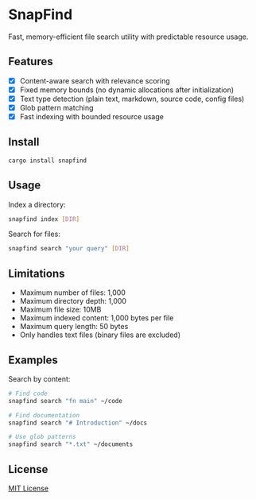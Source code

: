 # SnapFind

Fast, memory-efficient file search utility with predictable resource usage.

## Features

- [x] Content-aware search with relevance scoring
- [x] Fixed memory bounds (no dynamic allocations after initialization)
- [x] Text type detection (plain text, markdown, source code, config files)
- [x] Glob pattern matching
- [x] Fast indexing with bounded resource usage

## Install

```bash
cargo install snapfind
```

## Usage

Index a directory:

```bash
snapfind index [DIR]
```

Search for files:

```bash
snapfind search "your query" [DIR]
```

## Limitations

- Maximum number of files: 1,000
- Maximum directory depth: 1,000
- Maximum file size: 10MB
- Maximum indexed content: 1,000 bytes per file
- Maximum query length: 50 bytes
- Only handles text files (binary files are excluded)

## Examples

Search by content:

```bash
# Find code
snapfind search "fn main" ~/code

# Find documentation
snapfind search "# Introduction" ~/docs

# Use glob patterns
snapfind search "*.txt" ~/documents
```

## License

[MIT License](./LICENSE)
